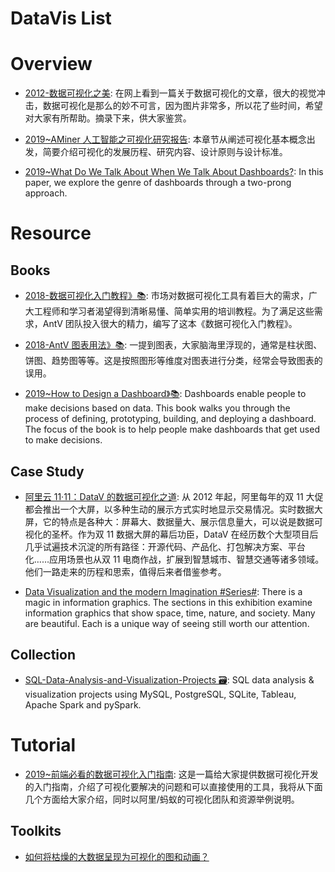 # DataVis List

# Overview

- [2012-数据可视化之美](http://www.ituring.com.cn/article/9967): 在网上看到一篇关于数据可视化的文章，很大的视觉冲击，数据可视化是那么的妙不可言，因为图片非常多，所以花了些时间，希望对大家有所帮助。摘录下来，供大家鉴赏。

- [2019~AMiner 人工智能之可视化研究报告](https://static.aminer.cn/misc/pdf/visualization.pdf): 本章节从阐述可视化基本概念出发，简要介绍可视化的发展历程、研究内容、设计原则与设计标准。

- [2019~What Do We Talk About When We Talk About Dashboards?](https://alper.datav.is/publications/dashboards/): In this paper, we explore the genre of dashboards through a two-prong approach.

# Resource

## Books

- [2018-数据可视化入门教程》📚](https://www.yuque.com/mo-college/beginner-tutorial): 市场对数据可视化工具有着巨大的需求，广大工程师和学习者渴望得到清晰易懂、简单实用的培训教程。为了满足这些需求，AntV 团队投入很大的精力，编写了这本《数据可视化入门教程》。

- [2018-AntV 图表用法》📚](https://antv.alipay.com/zh-cn/vis/chart/index.html): 一提到图表，大家脑海里浮现的，通常是柱状图、饼图、趋势图等等。这是按照图形等维度对图表进行分类，经常会导致图表的误用。

- [2019~How to Design a Dashboard》📚](https://dataschool.com/how-to-design-a-dashboard/): Dashboards enable people to make decisions based on data. This book walks you through the process of defining, prototyping, building, and deploying a dashboard. The focus of the book is to help people make dashboards that get used to make decisions.

## Case Study

- [阿里云 11·11：DataV 的数据可视化之道](https://parg.co/U6K): 从 2012 年起，阿里每年的双 11 大促都会推出一个大屏，以多种生动的展示方式实时地显示交易情况。实时数据大屏，它的特点是各种大：屏幕大、数据量大、展示信息量大，可以说是数据可视化的圣杯。作为双 11 数据大屏的幕后功臣，DataV 在经历数个大型项目后几乎试遍技术沉淀的所有路径：开源代码、产品化、打包解决方案、平台化……应用场景也从双 11 电商作战，扩展到智慧城市、智慧交通等诸多领域。他们一路走来的历程和思索，值得后来者借鉴参考。

- [Data Visualization and the modern Imagination #Series#](https://exhibits.stanford.edu/dataviz): There is a magic in information graphics. The sections in this exhibition examine information graphics that show space, time, nature, and society. Many are beautiful. Each is a unique way of seeing still worth our attention.

## Collection

- [SQL-Data-Analysis-and-Visualization-Projects 🗃️](https://github.com/ptyadana/SQL-Data-Analysis-and-Visualization-Projects): SQL data analysis & visualization projects using MySQL, PostgreSQL, SQLite, Tableau, Apache Spark and pySpark.

# Tutorial

- [2019~前端必看的数据可视化入门指南](https://www.pushvps.com/1926.html): 这是一篇给大家提供数据可视化开发的入门指南，介绍了可视化要解决的问题和可以直接使用的工具，我将从下面几个方面给大家介绍，同时以阿里/蚂蚁的可视化团队和资源举例说明。

## Toolkits

- [如何将枯燥的大数据呈现为可视化的图和动画？](http://6me.us/PcSM)
